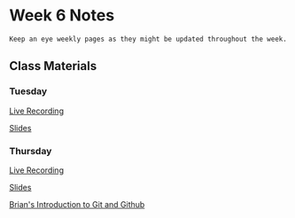 Week 6 Notes
============================

```{note}
Keep an eye weekly pages as they might be updated throughout the week.
```

## Class Materials

### Tuesday

[Live Recording](https://uci.yuja.com/V/Video?v=3039881&node=10396997&a=943595052&autoplay=1)

<a href="../resources/INF_134_Week_6_Tu.pdf">Slides</a>

### Thursday

[Live Recording](https://uci.yuja.com/V/Video?v=3053359&node=10423435&a=349787301&autoplay=1)

<a href="../resources/INF_134_Week_6_Th.pdf">Slides</a>

[Brian's Introduction to Git and Github](https://uci.yuja.com/V/Video?v=3047975&node=10411803&a=1983645543&autoplay=1)

